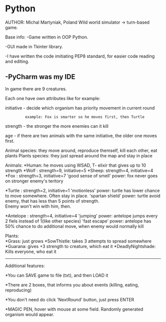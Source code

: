 # Python
AUTHOR: Michal Martyniak, Poland
Wild world simulator ->  turn-based game.

Base info:
-Game written in OOP Python.

-GUI made in Tkinter library.

-I have written the code imitiating PEP8 standard, for easier code reading and editing.

-PyCharm was my IDE
---------------------------------------------------------------------------------------------------------
In game there are 9 creatures.

Each one have own attributes like for example: 

initiative - decide which organism has priority movement in current round

             example: Fox is smarter so he moves first, then Turtle
             
strength - the stronger the more enemies can it kill

age - if there are two animals with the same initiative, the older one moves first.


Animal species:
  they move around, reproduce themself, kill each other, eat plants
Plants species:
  they just spread around the map and stay in place

Animals: 
  *Human: he moves using WSAD, T- elixir that gives up to 10 strength
  *Wolf : strength=9, initiative=5
  *Sheep: strength=4, initiative=4
  *Fox  : strength=3, initiative=7
          'good sense of smell' power: fox never goes on stronger enemy's teritory
          
  *Turtle  : strength=2, initiative=1
          'motionless' power: turtle has lower chance to move somewhere. Often stay in place.
          'spartan shield' power: turtle avoid enemy, that has less than 5 points of strength.  
                                  Enemy won't win with him, then.
                                  
  *Antelope  : strength=4, initiative=4
          'jumping' power: antelope jumps every 2 fiels instead of 1(like other species)
          'fast escape' power: antelope has 50% chance to do additional move, when enemy would normally kill
          
          
Plants:  
  *Grass:   just grows
  *SowThistle: takes 3 attempts to spread somewhere
  *Guarana: gives +3 strength to creature, which eat it
  *DeadlyNightshade: Kills everyone, who eat it
  
  ----------------------------------------------------------------------------------------
  Additional features:
  
  *You can SAVE game to file (txt), and then LOAD it
  
  *There are 2 boxes, that informs you about events (killing, eating, reproducing)
  
  *You don't need do click 'NextRound' button, just press ENTER
  
  *MAGIC PEN, hover with mouse at some field. Randomly generated organism would appear.
                  
    



